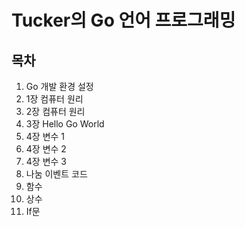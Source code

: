 # Tucker의 Go 언어 프로그래밍

## 목차
1. Go 개발 환경 설정
2. 1장 컴퓨터 원리
3. 2장 컴퓨터 원리
4. 3장 Hello Go World
5. 4장 변수 1
6. 4장 변수 2
7. 4장 변수 3
8. 나눔 이벤트 코드
9. 함수
10. 상수
11. If문